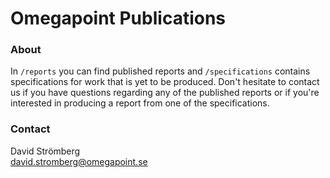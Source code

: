 # Omegapoint Publications

### About
In `/reports` you can find published reports and  `/specifications` contains specifications for work that is yet to be produced. Don't hesitate to contact us if you have questions regarding any of the published reports or if you're interested in producing a report from one of the specifications.


### Contact
David Strömberg  
david.stromberg@omegapoint.se